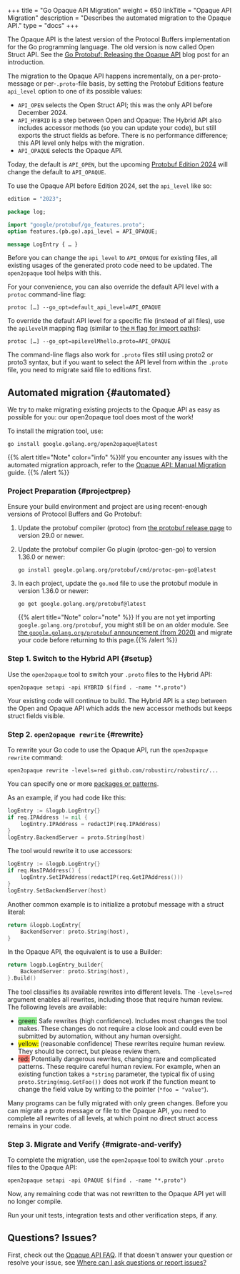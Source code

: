+++
title = "Go Opaque API Migration"
weight = 650
linkTitle = "Opaque API Migration"
description = "Describes the automated migration to the Opaque API."
type = "docs"
+++

The Opaque API is the latest version of the Protocol Buffers implementation for
the Go programming language. The old version is now called Open Struct API. See
the [Go Protobuf: Releasing the Opaque API](https://go.dev/blog/protobuf-opaque)
blog post for an introduction.

The migration to the Opaque API happens incrementally, on a per-proto-message or
per-`.proto`-file basis, by setting the Protobuf Editions feature `api_level`
option to one of its possible values:

*   `API_OPEN` selects the Open Struct API; this was the only API before
    December 2024.
*   `API_HYBRID` is a step between Open and Opaque: The Hybrid API also includes
    accessor methods (so you can update your code), but still exports the struct
    fields as before. There is no performance difference; this API level only
    helps with the migration.
*   `API_OPAQUE` selects the Opaque API.

Today, the default is `API_OPEN`, but the upcoming
[Protobuf Edition 2024](/editions/overview) will change
the default to `API_OPAQUE`.

To use the Opaque API before Edition 2024, set the `api_level` like so:

```proto
edition = "2023";

package log;

import "google/protobuf/go_features.proto";
option features.(pb.go).api_level = API_OPAQUE;

message LogEntry { … }
```

Before you can change the `api_level` to `API_OPAQUE` for existing files, all
existing usages of the generated proto code need to be updated. The
`open2opaque` tool helps with this.

For your convenience, you can also override the default API level with a
`protoc` command-line flag:

```
protoc […] --go_opt=default_api_level=API_OPAQUE
```

To override the default API level for a specific file (instead of all files),
use the `apilevelM` mapping flag (similar to
[the `M` flag for import paths](/reference/go/go-generated/#package)):

```
protoc […] --go_opt=apilevelMhello.proto=API_OPAQUE
```

The command-line flags also work for `.proto` files still using proto2 or proto3
syntax, but if you want to select the API level from within the `.proto` file,
you need to migrate said file to editions first.

## Automated migration {#automated}

We try to make migrating existing projects to the Opaque API as easy as possible
for you: our open2opaque tool does most of the work!

To install the migration tool, use:

```
go install google.golang.org/open2opaque@latest
```

{{% alert title="Note" color="info" %}}If
you encounter any issues with the automated migration approach, refer to the
[Opaque API: Manual Migration](/reference/go/opaque-migration-manual)
guide. {{% /alert %}}

### Project Preparation {#projectprep}

Ensure your build environment and project are using recent-enough versions of
Protocol Buffers and Go Protobuf:

1.  Update the protobuf compiler (protoc) from
    [the protobuf release page](https://github.com/protocolbuffers/protobuf/releases/latest)
    to version 29.0 or newer.

1.  Update the protobuf compiler Go plugin (protoc-gen-go) to version 1.36.0 or
    newer:

    ```
    go install google.golang.org/protobuf/cmd/protoc-gen-go@latest
    ```

1.  In each project, update the `go.mod` file to use the protobuf module in
    version 1.36.0 or newer:

    ```
    go get google.golang.org/protobuf@latest
    ```

    {{% alert title="Note" color="note" %}} If you
    are not yet importing `google.golang.org/protobuf`, you might still be on an
    older module. See
    [the `google.golang.org/protobuf` announcement (from 2020)](https://go.dev/blog/protobuf-apiv2)
    and migrate your code before returning to this
    page.{{% /alert %}}

### Step 1. Switch to the Hybrid API {#setup}

Use the `open2opaque` tool to switch your `.proto` files to the Hybrid API:

```
open2opaque setapi -api HYBRID $(find . -name "*.proto")
```

Your existing code will continue to build. The Hybrid API is a step between the
Open and Opaque API which adds the new accessor methods but keeps struct fields
visible.

### Step 2. `open2opaque rewrite` {#rewrite}

To rewrite your Go code to use the Opaque API, run the `open2opaque rewrite`
command:

```
open2opaque rewrite -levels=red github.com/robustirc/robustirc/...
```

You can specify one or more
[packages or patterns](https://pkg.go.dev/cmd/go#hdr-Package_lists_and_patterns).

As an example, if you had code like this:

```go
logEntry := &logpb.LogEntry{}
if req.IPAddress != nil {
    logEntry.IPAddress = redactIP(req.IPAddress)
}
logEntry.BackendServer = proto.String(host)
```

The tool would rewrite it to use accessors:

```go
logEntry := &logpb.LogEntry{}
if req.HasIPAddress() {
    logEntry.SetIPAddress(redactIP(req.GetIPAddress()))
}
logEntry.SetBackendServer(host)
```

Another common example is to initialize a protobuf message with a struct
literal:

```go
return &logpb.LogEntry{
    BackendServer: proto.String(host),
}
```

In the Opaque API, the equivalent is to use a Builder:

```go
return logpb.LogEntry_builder{
    BackendServer: proto.String(host),
}.Build()
```

The tool classifies its available rewrites into different levels. The
`-levels=red` argument enables all rewrites, including those that require human
review. The following levels are available:

*   <span style="background-color: lightgreen">green:</span> Safe rewrites (high
    confidence). Includes most changes the tool makes. These changes do not
    require a close look and could even be submitted by automation, without any
    human oversight.
*   <span style="background-color: yellow">yellow:</span> (reasonable
    confidence) These rewrites require human review. They should be correct, but
    please review them.
*   <span style="background-color: salmon">red:</span> Potentially dangerous
    rewrites, changing rare and complicated patterns. These require careful
    human review. For example, when an existing function takes a `*string`
    parameter, the typical fix of using `proto.String(msg.GetFoo())` does not
    work if the function meant to change the field value by writing to the
    pointer (`*foo = "value"`).

Many programs can be fully migrated with only green changes. Before you can
migrate a proto message or file to the Opaque API, you need to complete all
rewrites of all levels, at which point no direct struct access remains in your
code.

### Step 3. Migrate and Verify {#migrate-and-verify}

To complete the migration, use the `open2opaque` tool to switch your `.proto`
files to the Opaque API:

```
open2opaque setapi -api OPAQUE $(find . -name "*.proto")
```

Now, any remaining code that was not rewritten to the Opaque API yet will no
longer compile.

Run your unit tests, integration tests and other verification steps, if any.

## Questions? Issues?

First, check out the
[Opaque API FAQ](/reference/go/opaque-faq). If that
doesn't answer your question or resolve your issue, see
[Where can I ask questions or report issues?](/reference/go/opaque-faq#questions)

